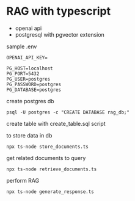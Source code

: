 # RAG with typescript

- openai api
- postgresql with pgvector extension

sample .env
```
OPENAI_API_KEY=

PG_HOST=localhost
PG_PORT=5432
PG_USER=postgres
PG_PASSWORD=postgres
PG_DATABASE=postgres
```

create postgres db
```
psql -U postgres -c "CREATE DATABASE rag_db;"
```
create table with create_table.sql script


to store data in db
```
npx ts-node store_documents.ts
```

get related documents to query
```
npx ts-node retrieve_documents.ts
```

perform RAG
```
npx ts-node generate_response.ts
```

